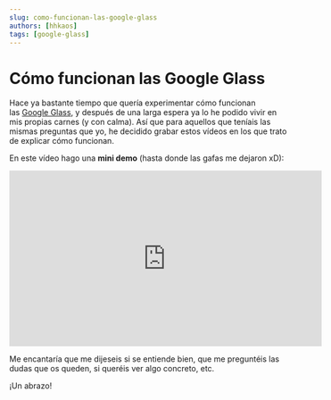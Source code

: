 ```yaml
---
slug: como-funcionan-las-google-glass
authors: [hhkaos]
tags: [google-glass]
---
```


# Cómo funcionan las Google Glass

Hace ya bastante tiempo que quería experimentar cómo funcionan las [Google Glass](https://web.archive.org/web/20150419172442/http://www.google.es/glass/start/), y después de una larga espera ya lo he podido vivir en mis propias carnes (y con calma). Así que para aquellos que teníais las mismas preguntas que yo, he decidido grabar estos vídeos en los que trato de explicar cómo funcionan.

<!-- En este primer vídeo explico un poco **el funcionamiento de la interfaz**: -->


En este vídeo hago una **mini demo** (hasta donde las gafas me dejaron xD):

<iframe width="560" height="315" src="https://www.youtube.com/embed/TVvgNtIxdNo" title="YouTube video player" frameborder="0" allow="accelerometer; autoplay; clipboard-write; encrypted-media; gyroscope; picture-in-picture; web-share" allowfullscreen></iframe>

Me encantaría que me dijeseis si se entiende bien, que me preguntéis las dudas que os queden, si queréis ver algo concreto, etc.

¡Un abrazo!